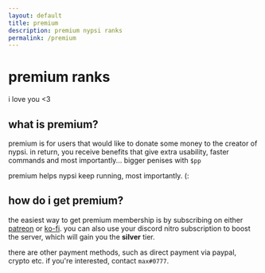 ```yaml
---
layout: default
title: premium
description: premium nypsi ranks
permalink: /premium
---
```


# premium ranks

i love you <3

## what is premium?

premium is for users that would like to donate some money to the creator of nypsi. in return, you receive benefits that give extra usability, faster commands 
and most importantly... bigger penises with `$pp`

premium helps nypsi keep running, most importantly. (:

## how do i get premium?

the easiest way to get premium membership is by subscribing on either [patreon](https://patreon.com/nypsi) or [ko-fi](https://ko-fi.com/tekoh/tiers). 
you can also use your discord nitro subscription to boost the server, which will gain you the **silver** tier.

there are other payment methods, such as direct payment via paypal, crypto etc. if you're interested, contact `max#0777`.